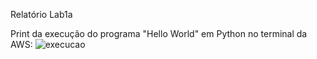 Relatório Lab1a

Print da execução do programa "Hello World" em Python no terminal da AWS:
<img src="https://i.imgur.com/TxdGg3n.png" alt="execucao">
